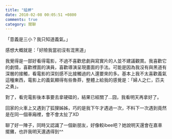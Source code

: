 ```yaml
---
title: "艋舺"
date: 2010-02-08 00:05:51 +0800
comments: true
category: 閒聊
---
```

<p>「意義是三小？我只知道義氣。」</p><p>感想大概就是：「好險我當初沒有混黑道」</p><p>我覺得是一部好看得電影，不過不喜歡悲劇與寫實片的人並不建議觀賞。我喜歡它的劇情，喜歡裡面的演員，喜歡導演呈現畫面的手法。可能是因為我沒有與黑道有深層的接觸，看電影的深刻感不比接觸過的人還要來的多。基本上我不太喜歡義氣這種東西，電影上的義氣顯得有些魯莽，整體上給我的感覺是：「婦人之仁，匹夫之勇」。</p><p>對了，看完電影後本事要去拿硬碟的，結果已經關了...囧，我看明天再拿好了。</p><p>回家的火車上又遇到了狐狸姊姊，巧的是我下午才遇過一次，不料下一次遇到竟然是在同一個車廂裡，會不會太扯了XD</p><p>聊了好一陣子，同時又認識了一個新朋友，好像較ibee吧？她說明天還會在嘉車擺攤，也許我明天還遇得到^^</p>
